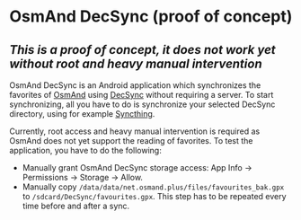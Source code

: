 OsmAnd DecSync (proof of concept)
=================================

*This is a proof of concept, it does not work yet without root and heavy manual intervention*
---------------------------------------------------------------------------------------------

OsmAnd DecSync is an Android application which synchronizes the favorites of [OsmAnd](https://osmand.net) using [DecSync](https://github.com/39aldo39/DecSync) without requiring a server. To start synchronizing, all you have to do is synchronize your selected DecSync directory, using for example [Syncthing](https://syncthing.net).

Currently, root access and heavy manual intervention is required as OsmAnd does not yet support the reading of favorites. To test the application, you have to do the following:

- Manually grant OsmAnd DecSync storage access: App Info → Permissions → Storage → Allow.
- Manually copy `/data/data/net.osmand.plus/files/favourites_bak.gpx` to `/sdcard/DecSync/favourites.gpx`. This step has to be repeated every time before and after a sync.
